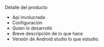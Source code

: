 Detalle del producto
- Api involucrada
- Configuración
- Quien lo desarrolló
- Breve descripción de lo que hace
- Versión de Android studio lo que estudio.
